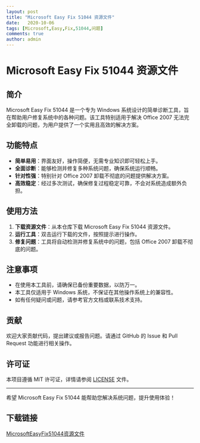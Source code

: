 ```yaml
---
layout: post
title: "Microsoft Easy Fix 51044 资源文件"
date:   2020-10-06
tags: [Microsoft,Easy,Fix,51044,问题]
comments: true
author: admin
---
```

# Microsoft Easy Fix 51044 资源文件

## 简介
Microsoft Easy Fix 51044 是一个专为 Windows 系统设计的简单诊断工具，旨在帮助用户修复系统中的各种问题。该工具特别适用于解决 Office 2007 无法完全卸载的问题，为用户提供了一个实用且高效的解决方案。

## 功能特点
- **简单易用**：界面友好，操作简便，无需专业知识即可轻松上手。
- **全面诊断**：能够检测并修复多种系统问题，确保系统运行顺畅。
- **针对性强**：特别针对 Office 2007 卸载不彻底的问题提供解决方案。
- **高效稳定**：经过多次测试，确保修复过程稳定可靠，不会对系统造成额外负担。

## 使用方法
1. **下载资源文件**：从本仓库下载 Microsoft Easy Fix 51044 资源文件。
2. **运行工具**：双击运行下载的文件，按照提示进行操作。
3. **修复问题**：工具将自动检测并修复系统中的问题，包括 Office 2007 卸载不彻底的问题。

## 注意事项
- 在使用本工具前，请确保已备份重要数据，以防万一。
- 本工具仅适用于 Windows 系统，不保证在其他操作系统上的兼容性。
- 如有任何疑问或问题，请参考官方文档或联系技术支持。

## 贡献
欢迎大家贡献代码，提出建议或报告问题。请通过 GitHub 的 Issue 和 Pull Request 功能进行相关操作。

## 许可证
本项目遵循 MIT 许可证，详情请参阅 [LICENSE](LICENSE) 文件。

---

希望 Microsoft Easy Fix 51044 能帮助您解决系统问题，提升使用体验！

## 下载链接

[MicrosoftEasyFix51044资源文件](https://pan.quark.cn/s/1317ccbd07e7)